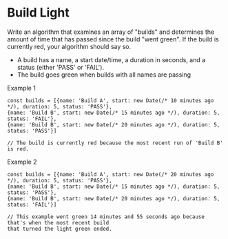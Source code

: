 # Build Light

Write an algorithm that examines an array of "builds" and determines the amount of time
that has passed since the build "went green". If the build is currently red, your algorithm
should say so.

* A build has a name, a start date/time, a duration in seconds, and a status (either 'PASS' or 'FAIL').
* The build goes green when builds with all names are passing

Example 1
```
const builds = [{name: 'Build A', start: new Date(/* 10 minutes ago */), duration: 5, status: 'PASS'},
{name: 'Build B', start: new Date(/* 15 minutes ago */), duration: 5, status: 'FAIL'},
{name: 'Build B', start: new Date(/* 20 minutes ago */), duration: 5, status: 'PASS'}]

// The build is currently red because the most recent run of 'Build B' is red.
```

Example 2
```
const builds = [{name: 'Build A', start: new Date(/* 20 minutes ago */), duration: 5, status: 'PASS'},
{name: 'Build B', start: new Date(/* 15 minutes ago */), duration: 5, status: 'PASS'},
{name: 'Build B', start: new Date(/* 20 minutes ago */), duration: 5, status: 'FAIL'}]

// This example went green 14 minutes and 55 seconds ago because that's when the most recent build
that turned the light green ended.
```

